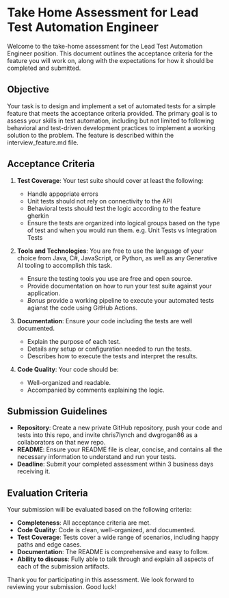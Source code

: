 # Take Home Assessment for Lead Test Automation Engineer

Welcome to the take-home assessment for the Lead Test Automation Engineer position. This document outlines the acceptance criteria for the feature you will work on, along with the expectations for how it should be completed and submitted.

## Objective

Your task is to design and implement a set of automated tests for a simple feature that meets the acceptance criteria provided. The primary goal is to assess your skills in test automation, including but not limited to following behavioral and test-driven development practices to implement a working solution to the problem.  The feature is described within the interview_feature.md file.

## Acceptance Criteria

1. **Test Coverage**: Your test suite should cover at least the following:
   - Handle appopriate errors
   - Unit tests should not rely on connectivity to the API
   - Behavioral tests should test the logic according to the feature gherkin
   - Ensure the tests are organized into logical groups based on the type of test and when you would run them.  e.g. Unit Tests vs Integration Tests

2. **Tools and Technologies**: You are free to use the language of your choice from Java, C#, JavaScript, or Python, as well as any Generative AI tooling to accomplish this task.
   - Ensure the testing tools you use are free and open source.
   - Provide documentation on how to run your test suite against your application.
   - *Bonus* provide a working pipeline to execute your automated tests agianst the code using GitHub Actions.
3. **Documentation**: Ensure your code including the tests are well documented.
   - Explain the purpose of each test.
   - Details any setup or configuration needed to run the tests.
   - Describes how to execute the tests and interpret the results.
4. **Code Quality**: Your code should be:
   - Well-organized and readable.
   - Accompanied by comments explaining the logic.

## Submission Guidelines

- **Repository**: Create a new private GitHub repository, push your code and tests into this repo, and invite chris7lynch and dwgrogan86 as a collaborators on that new repo.
- **README**: Ensure your README file is clear, concise, and contains all the necessary information to understand and run your tests.
- **Deadline**: Submit your completed assessment within 3 business days receiving it.

## Evaluation Criteria

Your submission will be evaluated based on the following criteria:
- **Completeness**: All acceptance criteria are met.
- **Code Quality**: Code is clean, well-organized, and documented.
- **Test Coverage**: Tests cover a wide range of scenarios, including happy paths and edge cases.
- **Documentation**: The README is comprehensive and easy to follow.
- **Ability to discuss**: Fully able to talk through and explain all aspects of each of the submission artifacts. 

Thank you for participating in this assessment. We look forward to reviewing your submission. Good luck!
